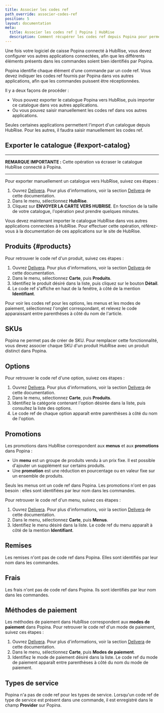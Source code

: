 ```yaml
---
title: Associer les codes ref
path_override: associer-codes-ref
position: 5
layout: documentation
meta:
  title: Associer les codes ref | Popina | HubRise
  description: Comment récupérer les codes ref depuis Popina pour permettre la synchronisation de données avec d'autres applications connectées à HubRise.
---
```


Une fois votre logiciel de caisse Popina connecté à HubRise, vous devez configurer vos autres applications connectées, afin que les différents éléments présents dans les commandes soient bien identifiés par Popina.

Popina identifie chaque élément d'une commande par un code ref. Vous devez indiquer les codes ref fournis par Popina dans vos autres applications, afin que les commandes puissent être réceptionnées.

Il y a deux façons de procéder :

- Vous pouvez exporter le catalogue Popina vers HubRise, puis importer ce catalogue dans vos autres applications.
- Ou vous pouvez saisir manuellement les codes ref dans vos autres applications.

Seules certaines applications permettent l'import d'un catalogue depuis HubRise. Pour les autres, il faudra saisir manuellement les codes ref.

## Exporter le catalogue {#export-catalog}

---

**REMARQUE IMPORTANTE :** Cette opération va écraser le catalogue HubRise connecté à Popina.

---

Pour exporter manuellement un catalogue vers HubRise, suivez ces étapes :

1. Ouvrez [Delivera](https://delivera-popina.web.app). Pour plus d'informations, voir la section [Delivera](/apps/popina/connect-hubrise#delivera) de cette documentation.
2. Dans le menu, sélectionnez **HubRise**.
3. Cliquez sur **ENVOYER LA CARTE VERS HUBRISE**. En fonction de la taille de votre catalogue, l'opération peut prendre quelques minutes.

Vous devez maintenant importer le catalogue HubRise dans vos autres applications connectées à HubRise. Pour effectuer cette opération, référez-vous à la documentation de ces applications sur le site de HubRise.

## Produits {#products}

Pour retrouver le code ref d'un produit, suivez ces étapes :

1. Ouvrez [Delivera](https://delivera-popina.web.app). Pour plus d'informations, voir la section [Delivera](/apps/popina/connect-hubrise#delivera) de cette documentation.
2. Dans le menu, sélectionnez **Carte**, puis **Produits**.
3. Identifiez le produit désiré dans la liste, puis cliquez sur le bouton **Détail**.
4. Le code ref s'affiche en haut de la fenêtre, à côté de la mention **Identifiant**.

Pour voir les codes ref pour les options, les menus et les modes de paiement, sélectionnez l'onglet correspondant, et relevez le code apparaissant entre parenthèses à côté du nom de l'article.

## SKUs

Popina ne permet pas de créer de SKU. Pour remplacer cette fonctionnalité, vous devez associer chaque SKU d'un produit HubRise avec un produit distinct dans Popina.

## Options

Pour retrouver le code ref d'une option, suivez ces étapes :

1. Ouvrez [Delivera](https://delivera-popina.web.app). Pour plus d'informations, voir la section [Delivera](/apps/popina/connect-hubrise#delivera) de cette documentation.
2. Dans le menu, sélectionnez **Carte**, puis **Produits**.
3. Identifiez la catégorie contenant l'option désirée dans la liste, puis consultez la liste des options.
4. Le code ref de chaque option apparaît entre parenthèses à côté du nom de l'option.

## Promotions

Les promotions dans HubRise correspondent aux **menus** et aux **promotions** dans Popina :

- Un **menu** est un groupe de produits vendu à un prix fixe. Il est possible d'ajouter un supplément sur certains produits.
- Une **promotion** est une réduction en pourcentage ou en valeur fixe sur un ensemble de produits.

Seuls les menus ont un code ref dans Popina. Les promotions n'ont en pas besoin : elles sont identifiées par leur nom dans les commandes.

Pour retrouver le code ref d'un menu, suivez ces étapes :

1. Ouvrez [Delivera](https://delivera-popina.web.app). Pour plus d'informations, voir la section [Delivera](/apps/popina/connect-hubrise#delivera) de cette documentation.
2. Dans le menu, sélectionnez **Carte**, puis **Menus**.
3. Identifiez le menu désiré dans la liste. Le code ref du menu apparaît à côté de la mention **Identifiant**.

## Remises

Les remises n'ont pas de code ref dans Popina. Elles sont identifiés par leur nom dans les commandes.

## Frais

Les frais n'ont pas de code ref dans Popina. Ils sont identifiés par leur nom dans les commandes.

## Méthodes de paiement

Les méthodes de paiement dans HubRise correspondent aux **modes de paiement** dans Popina. Pour retrouver le code ref d'un mode de paiement, suivez ces étapes :

1. Ouvrez [Delivera](https://delivera-popina.web.app). Pour plus d'informations, voir la section [Delivera](/apps/popina/connect-hubrise#delivera) de cette documentation.
2. Dans le menu, sélectionnez **Carte**, puis **Modes de paiement**.
3. Identifiez le mode de paiement désiré dans la liste. Le code ref du mode de paiement apparaît entre parenthèses à côté du nom du mode de paiement.

## Types de service

Popina n'a pas de code ref pour les types de service. Lorsqu'un code ref de type de service est présent dans une commande, il est enregistré dans le champ **Provider** sur Popina.
